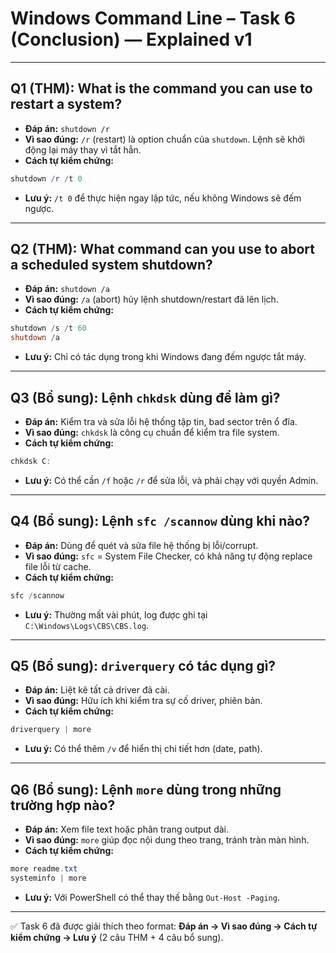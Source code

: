 # Windows Command Line – Task 6 (Conclusion) — Explained v1

---

## Q1 (THM): What is the command you can use to restart a system?
- **Đáp án:** `shutdown /r`  
- **Vì sao đúng:** `/r` (restart) là option chuẩn của `shutdown`. Lệnh sẽ khởi động lại máy thay vì tắt hẳn.  
- **Cách tự kiểm chứng:**
```powershell
shutdown /r /t 0
```
- **Lưu ý:** `/t 0` để thực hiện ngay lập tức, nếu không Windows sẽ đếm ngược.

---

## Q2 (THM): What command can you use to abort a scheduled system shutdown?
- **Đáp án:** `shutdown /a`  
- **Vì sao đúng:** `/a` (abort) hủy lệnh shutdown/restart đã lên lịch.  
- **Cách tự kiểm chứng:**
```powershell
shutdown /s /t 60
shutdown /a
```
- **Lưu ý:** Chỉ có tác dụng trong khi Windows đang đếm ngược tắt máy.

---

## Q3 (Bổ sung): Lệnh `chkdsk` dùng để làm gì?
- **Đáp án:** Kiểm tra và sửa lỗi hệ thống tập tin, bad sector trên ổ đĩa.  
- **Vì sao đúng:** `chkdsk` là công cụ chuẩn để kiểm tra file system.  
- **Cách tự kiểm chứng:**
```powershell
chkdsk C:
```
- **Lưu ý:** Có thể cần `/f` hoặc `/r` để sửa lỗi, và phải chạy với quyền Admin.

---

## Q4 (Bổ sung): Lệnh `sfc /scannow` dùng khi nào?
- **Đáp án:** Dùng để quét và sửa file hệ thống bị lỗi/corrupt.  
- **Vì sao đúng:** `sfc` = System File Checker, có khả năng tự động replace file lỗi từ cache.  
- **Cách tự kiểm chứng:**
```powershell
sfc /scannow
```
- **Lưu ý:** Thường mất vài phút, log được ghi tại `C:\Windows\Logs\CBS\CBS.log`.

---

## Q5 (Bổ sung): `driverquery` có tác dụng gì?
- **Đáp án:** Liệt kê tất cả driver đã cài.  
- **Vì sao đúng:** Hữu ích khi kiểm tra sự cố driver, phiên bản.  
- **Cách tự kiểm chứng:**
```powershell
driverquery | more
```
- **Lưu ý:** Có thể thêm `/v` để hiển thị chi tiết hơn (date, path).

---

## Q6 (Bổ sung): Lệnh `more` dùng trong những trường hợp nào?
- **Đáp án:** Xem file text hoặc phân trang output dài.  
- **Vì sao đúng:** `more` giúp đọc nội dung theo trang, tránh tràn màn hình.  
- **Cách tự kiểm chứng:**
```powershell
more readme.txt
systeminfo | more
```
- **Lưu ý:** Với PowerShell có thể thay thế bằng `Out-Host -Paging`.

---

✅ Task 6 đã được giải thích theo format: **Đáp án → Vì sao đúng → Cách tự kiểm chứng → Lưu ý** (2 câu THM + 4 câu bổ sung).